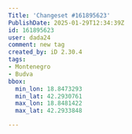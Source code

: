 ```yaml
---
Title: 'Changeset #161895623'
PublishDate: 2025-01-29T12:34:39Z
id: 161895623
user: dada24
comment: new tag
created_by: iD 2.30.4
tags:
- Montenegro
- Budva
bbox:
  min_lon: 18.8473293
  min_lat: 42.2930761
  max_lon: 18.8481422
  max_lat: 42.2933848

---
```

